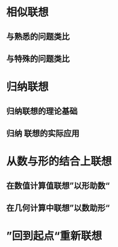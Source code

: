 # 相似联想
## 与熟悉的问题类比
## 与特殊的问题类比
# 归纳联想
## 归纳联想的理论基础
## 归纳 联想的实际应用
# 从数与形的结合上联想
## 在数值计算值联想”以形助数“
## 在几何计算中联想”以数助形“
# ”回到起点“重新联想